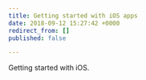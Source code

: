 ```yaml
---
title: Getting started with iOS apps
date: 2018-09-12 15:27:42 +0000
redirect_from: []
published: false

---
```

Getting started with iOS.